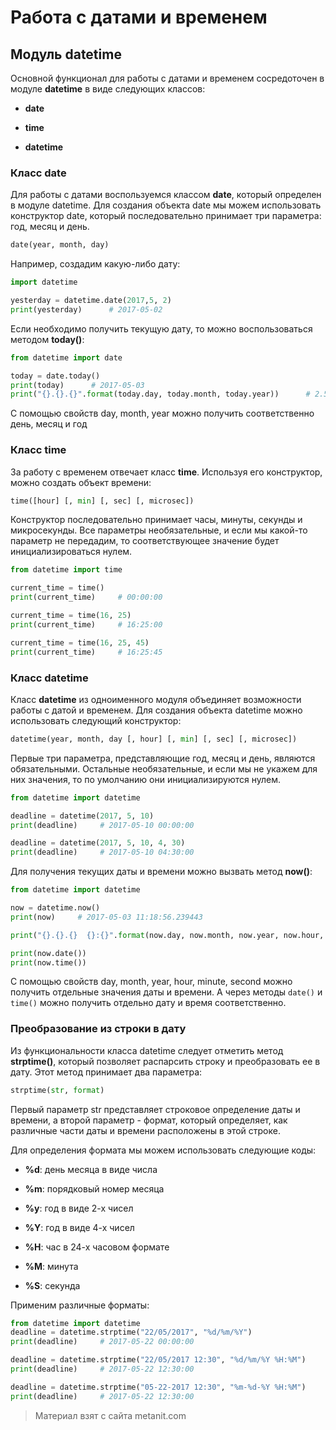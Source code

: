 # Работа с датами и временем

## Модуль datetime

Основной функционал для работы с датами и временем сосредоточен в модуле **datetime** в виде следующих классов:

- **date**

- **time**

- **datetime**

### Класс date

Для работы с датами воспользуемся классом **date**, который определен в модуле datetime. Для создания объекта date мы можем использовать конструктор date, который последовательно принимает три параметра: год, месяц и день.

```py
date(year, month, day)
```

Например, создадим какую-либо дату:

```py
import datetime

yesterday = datetime.date(2017,5, 2)
print(yesterday)      # 2017-05-02
```

Если необходимо получить текущую дату, то можно воспользоваться методом **today()**:

```py
from datetime import date

today = date.today()
print(today)      # 2017-05-03
print("{}.{}.{}".format(today.day, today.month, today.year))      # 2.5.2017
```

С помощью свойств day, month, year можно получить соответственно день, месяц и год

### Класс time

За работу с временем отвечает класс **time**. Используя его конструктор, можно создать объект времени:

```py
time([hour] [, min] [, sec] [, microsec])
```

Конструктор последовательно принимает часы, минуты, секунды и микросекунды. Все параметры необязательные, и если мы какой-то параметр не передадим, то соответствующее значение будет инициализироваться нулем.

```py
from datetime import time

current_time = time()
print(current_time)     # 00:00:00

current_time = time(16, 25)
print(current_time)     # 16:25:00

current_time = time(16, 25, 45)
print(current_time)     # 16:25:45
```

### Класс datetime

Класс **datetime** из одноименного модуля объединяет возможности работы с датой и временем. Для создания объекта datetime можно использовать следующий конструктор:

```py
datetime(year, month, day [, hour] [, min] [, sec] [, microsec])
```

Первые три параметра, представляющие год, месяц и день, являются обязательными. Остальные необязательные, и если мы не укажем для них значения, то по умолчанию они инициализируются нулем.

```py
from datetime import datetime

deadline = datetime(2017, 5, 10)
print(deadline)     # 2017-05-10 00:00:00

deadline = datetime(2017, 5, 10, 4, 30)
print(deadline)     # 2017-05-10 04:30:00
```

Для получения текущих даты и времени можно вызвать метод **now()**:

```py
from datetime import datetime

now = datetime.now()
print(now)     # 2017-05-03 11:18:56.239443

print("{}.{}.{}  {}:{}".format(now.day, now.month, now.year, now.hour, now.minute))  # 3.5.2017  11:21

print(now.date())
print(now.time())
```

С помощью свойств day, month, year, hour, minute, second можно получить отдельные значения даты и времени. А через методы `date()` и `time()` можно получить отдельно дату и время соответственно.

### Преобразование из строки в дату

Из функциональности класса datetime следует отметить метод **strptime()**, который позволяет распарсить строку и преобразовать ее в дату. Этот метод принимает два параметра:

```py
strptime(str, format)
```

Первый параметр str представляет строковое определение даты и времени, а второй параметр - формат, который определяет, как различные части даты и времени расположены в этой строке.

Для определения формата мы можем использовать следующие коды:

- **%d**: день месяца в виде числа

- **%m**: порядковый номер месяца

- **%y**: год в виде 2-х чисел

- **%Y**: год в виде 4-х чисел

- **%H**: час в 24-х часовом формате

- **%M**: минута

- **%S**: секунда

Применим различные форматы:

```py
from datetime import datetime
deadline = datetime.strptime("22/05/2017", "%d/%m/%Y")
print(deadline)     # 2017-05-22 00:00:00

deadline = datetime.strptime("22/05/2017 12:30", "%d/%m/%Y %H:%M")
print(deadline)     # 2017-05-22 12:30:00

deadline = datetime.strptime("05-22-2017 12:30", "%m-%d-%Y %H:%M")
print(deadline)     # 2017-05-22 12:30:00
```


> Материал взят с сайта metanit.com